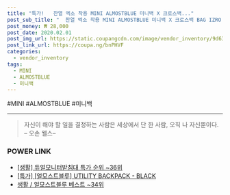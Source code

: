```yaml
--- 
title: "특가!   찬열 엑소 착용 MINI ALMOSTBLUE 미니백 X 크로스백..." 
post_sub_title: "  찬열 엑소 착용 MINI ALMOSTBLUE 미니백 X 크로스백 BAG IZRO 얼모스트블루 세훈" 
post_money: ₩ 28,000 
post_date: 2020.02.01 
post_img_url: https://static.coupangcdn.com/image/vendor_inventory/9d63/8f4242b028e9d5a7b3f39a5c0d9c6f80f6462c62cab69c22a53a1518f35e.jpg 
post_link_url: https://coupa.ng/bnPHVF 
categories: 
  - vendor_inventory 
tags: 
  - MINI 
  - ALMOSTBLUE 
  - 미니백 
--- 
```

  #MINI #ALMOSTBLUE #미니백 
<hr> 

> 자신이 해야 할 일을 결정하는 사람은 세상에서 단 한 사람, 오직 나 자신뿐이다. – 오손 웰스–  


### POWER LINK

* <a href="https://blog.naver.com/sakai111/221787162120" target="_blank"> [생활] 듀얼모니터받침대 특가 순위 ~36위</a>
* <a href="https://blog.naver.com/sakai111/221792452507" target="_blank">[특가] [얼모스트블루] UTILITY BACKPACK - BLACK</a>
* <a href="https://blog.naver.com/santokki14/221792132414" target="_blank">생활 / 얼모스트블루 베스트 ~34위</a>
